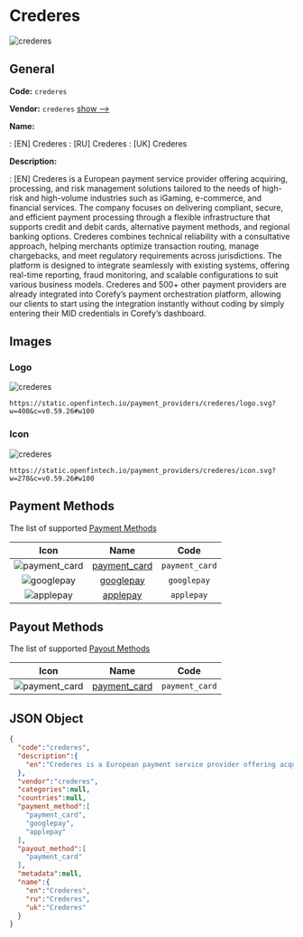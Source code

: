 
# Crederes 
![crederes](https://static.openfintech.io/payment_providers/crederes/logo.svg?w=400&c=v0.59.26#w100)  

## General 
 
**Code:** `crederes` 
 
**Vendor:** `crederes` [show -->](/vendors/crederes/) 
 
**Name:** 
 
:	[EN] Crederes 
:	[RU] Crederes 
:	[UK] Crederes 
 
**Description:** 
 
: [EN] Crederes is a European payment service provider offering acquiring, processing, and risk management solutions tailored to the needs of high-risk and high-volume industries such as iGaming, e-commerce, and financial services. The company focuses on delivering compliant, secure, and efficient payment processing through a flexible infrastructure that supports credit and debit cards, alternative payment methods, and regional banking options. Crederes combines technical reliability with a consultative approach, helping merchants optimize transaction routing, manage chargebacks, and meet regulatory requirements across jurisdictions. The platform is designed to integrate seamlessly with existing systems, offering real-time reporting, fraud monitoring, and scalable configurations to suit various business models. Crederes and 500+ other payment providers are already integrated into Corefy’s payment orchestration platform, allowing our clients to start using the integration instantly without coding by simply entering their MID credentials in Corefy’s dashboard. 
 

## Images 

### Logo 
 
![crederes](https://static.openfintech.io/payment_providers/crederes/logo.svg?w=400&c=v0.59.26#w100)  

```
https://static.openfintech.io/payment_providers/crederes/logo.svg?w=400&c=v0.59.26#w100
```  

### Icon 
 
![crederes](https://static.openfintech.io/payment_providers/crederes/icon.svg?w=278&c=v0.59.26#w100)  

```
https://static.openfintech.io/payment_providers/crederes/icon.svg?w=278&c=v0.59.26#w100
```  

## Payment Methods 
 
The list of supported [Payment Methods](/payment-methods/) 

|Icon|Name|Code| 
|:---:|:---:|:---:| 
|![payment_card](https://static.openfintech.io/payment_methods/payment_card/icon.svg?w=278&c=v0.59.26#w100) |[payment_card](/payment-methods/payment_card/)|`payment_card`| 
|![googlepay](https://static.openfintech.io/payment_methods/googlepay/icon.svg?w=278&c=v0.59.26#w100) |[googlepay](/payment-methods/googlepay/)|`googlepay`| 
|![applepay](https://static.openfintech.io/payment_methods/applepay/icon.svg?w=278&c=v0.59.26#w100) |[applepay](/payment-methods/applepay/)|`applepay`| 
 

## Payout Methods 
 
The list of supported [Payout Methods](/payout-methods/) 

|Icon|Name|Code| 
|:---:|:---:|:---:| 
|![payment_card](https://static.openfintech.io/payout_methods/payment_card/icon.svg?w=278&c=v0.59.26#w40) |[payment_card](payout-methodspayment_card/)|`payment_card`| 
 

## JSON Object 

```json
{
  "code":"crederes",
  "description":{
    "en":"Crederes is a European payment service provider offering acquiring, processing, and risk management solutions tailored to the needs of high-risk and high-volume industries such as iGaming, e-commerce, and financial services. The company focuses on delivering compliant, secure, and efficient payment processing through a flexible infrastructure that supports credit and debit cards, alternative payment methods, and regional banking options. Crederes combines technical reliability with a consultative approach, helping merchants optimize transaction routing, manage chargebacks, and meet regulatory requirements across jurisdictions. The platform is designed to integrate seamlessly with existing systems, offering real-time reporting, fraud monitoring, and scalable configurations to suit various business models. Crederes and 500+ other payment providers are already integrated into Corefy\u2019s payment orchestration platform, allowing our clients to start using the integration instantly without coding by simply entering their MID credentials in Corefy\u2019s dashboard."
  },
  "vendor":"crederes",
  "categories":null,
  "countries":null,
  "payment_method":[
    "payment_card",
    "googlepay",
    "applepay"
  ],
  "payout_method":[
    "payment_card"
  ],
  "metadata":null,
  "name":{
    "en":"Crederes",
    "ru":"Crederes",
    "uk":"Crederes"
  }
}
```  
